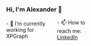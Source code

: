 ### Hi, I'm Alexander 👋

<div style="display: flex; align-items: center; width: 50%">
  <div>- 🔭 I’m currently working for XPGraph</div>
<!--   <div>- 🌱 I’m currently learning NodeJS, NestJS, MongoDB, PostgreSQL</div> -->
  <div>- 📫 How to reach me: <a href='https://www.linkedin.com/in/alexander-razumny-7b982a1ba/' taget="_blank">LinkedIn</a></div>
</div>

<br />
